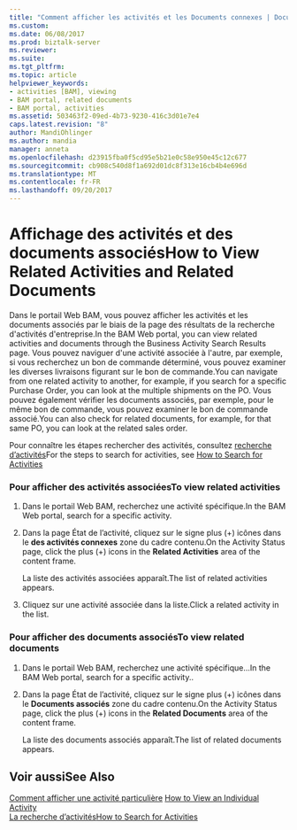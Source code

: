 ```yaml
---
title: "Comment afficher les activités et les Documents connexes | Documents Microsoft"
ms.custom: 
ms.date: 06/08/2017
ms.prod: biztalk-server
ms.reviewer: 
ms.suite: 
ms.tgt_pltfrm: 
ms.topic: article
helpviewer_keywords:
- activities [BAM], viewing
- BAM portal, related documents
- BAM portal, activities
ms.assetid: 503463f2-09ed-4b73-9230-416c3d01e7e4
caps.latest.revision: "8"
author: MandiOhlinger
ms.author: mandia
manager: anneta
ms.openlocfilehash: d23915fba0f5cd95e5b21e0c58e950e45c12c677
ms.sourcegitcommit: cb908c540d8f1a692d01dc8f313e16cb4b4e696d
ms.translationtype: MT
ms.contentlocale: fr-FR
ms.lasthandoff: 09/20/2017
---
```

# <a name="how-to-view-related-activities-and-related-documents"></a><span data-ttu-id="4c26e-102">Affichage des activités et des documents associés</span><span class="sxs-lookup"><span data-stu-id="4c26e-102">How to View Related Activities and Related Documents</span></span>
<span data-ttu-id="4c26e-103">Dans le portail Web BAM, vous pouvez afficher les activités et les documents associés par le biais de la page des résultats de la recherche d'activités d'entreprise.</span><span class="sxs-lookup"><span data-stu-id="4c26e-103">In the BAM Web portal, you can view related activities and documents through the Business Activity Search Results page.</span></span> <span data-ttu-id="4c26e-104">Vous pouvez naviguer d'une activité associée à l'autre, par exemple, si vous recherchez un bon de commande déterminé, vous pouvez examiner les diverses livraisons figurant sur le bon de commande.</span><span class="sxs-lookup"><span data-stu-id="4c26e-104">You can navigate from one related activity to another, for example, if you search for a specific Purchase Order, you can look at the multiple shipments on the PO.</span></span> <span data-ttu-id="4c26e-105">Vous pouvez également vérifier les documents associés, par exemple, pour le même bon de commande, vous pouvez examiner le bon de commande associé.</span><span class="sxs-lookup"><span data-stu-id="4c26e-105">You can also check for related documents, for example, for that same PO, you can look at the related sales order.</span></span>  
  
 <span data-ttu-id="4c26e-106">Pour connaître les étapes rechercher des activités, consultez [recherche d’activités](../core/how-to-search-for-activities.md)</span><span class="sxs-lookup"><span data-stu-id="4c26e-106">For the steps to search for activities, see [How to Search for Activities](../core/how-to-search-for-activities.md)</span></span>  
  
### <a name="to-view-related-activities"></a><span data-ttu-id="4c26e-107">Pour afficher des activités associées</span><span class="sxs-lookup"><span data-stu-id="4c26e-107">To view related activities</span></span>  
  
1.  <span data-ttu-id="4c26e-108">Dans le portail Web BAM, recherchez une activité spécifique.</span><span class="sxs-lookup"><span data-stu-id="4c26e-108">In the BAM Web portal, search for a specific activity.</span></span>  
  
2.  <span data-ttu-id="4c26e-109">Dans la page État de l’activité, cliquez sur le signe plus (+) icônes dans le **des activités connexes** zone du cadre contenu.</span><span class="sxs-lookup"><span data-stu-id="4c26e-109">On the Activity Status page, click the plus (+) icons in the **Related Activities** area of the content frame.</span></span>  
  
     <span data-ttu-id="4c26e-110">La liste des activités associées apparaît.</span><span class="sxs-lookup"><span data-stu-id="4c26e-110">The list of related activities appears.</span></span>  
  
3.  <span data-ttu-id="4c26e-111">Cliquez sur une activité associée dans la liste.</span><span class="sxs-lookup"><span data-stu-id="4c26e-111">Click a related activity in the list.</span></span>  
  
### <a name="to-view-related-documents"></a><span data-ttu-id="4c26e-112">Pour afficher des documents associés</span><span class="sxs-lookup"><span data-stu-id="4c26e-112">To view related documents</span></span>  
  
1.  <span data-ttu-id="4c26e-113">Dans le portail Web BAM, recherchez une activité spécifique...</span><span class="sxs-lookup"><span data-stu-id="4c26e-113">In the BAM Web portal, search for a specific activity..</span></span>  
  
2.  <span data-ttu-id="4c26e-114">Dans la page État de l’activité, cliquez sur le signe plus (+) icônes dans le **Documents associés** zone du cadre contenu.</span><span class="sxs-lookup"><span data-stu-id="4c26e-114">On the Activity Status page, click the plus (+) icons in the **Related Documents** area of the content frame.</span></span>  
  
     <span data-ttu-id="4c26e-115">La liste des documents associés apparaît.</span><span class="sxs-lookup"><span data-stu-id="4c26e-115">The list of related documents appears.</span></span>  
  
## <a name="see-also"></a><span data-ttu-id="4c26e-116">Voir aussi</span><span class="sxs-lookup"><span data-stu-id="4c26e-116">See Also</span></span>  
 <span data-ttu-id="4c26e-117">[Comment afficher une activité particulière](../core/how-to-view-an-individual-activity.md) </span><span class="sxs-lookup"><span data-stu-id="4c26e-117">[How to View an Individual Activity](../core/how-to-view-an-individual-activity.md) </span></span>  
 [<span data-ttu-id="4c26e-118">La recherche d’activités</span><span class="sxs-lookup"><span data-stu-id="4c26e-118">How to Search for Activities</span></span>](../core/how-to-search-for-activities.md)